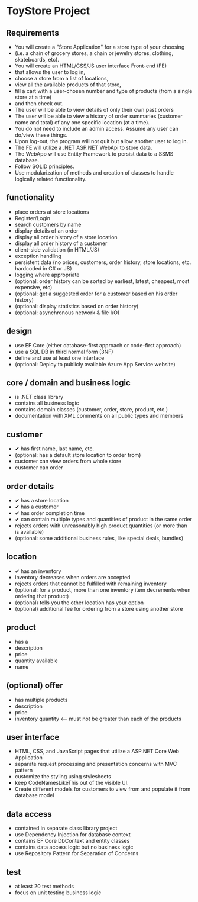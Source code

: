 # ToyStore Project

## Requirements

- You will create a "Store Application" for a store type of your choosing
- (i.e. a chain of grocery stores, a chain or jewelry stores, clothing, skateboards, etc).
- You will create an HTML/CSS/JS user interface Front-end (FE)
- that allows the user to log in,
- choose a store from a list of locations,
- view all the available products of that store,
- fill a cart with a user-chosen number and type of products (from a single store at a time)
- and then check out.
- The user will be able to view details of only their own past orders
- The user will be able to view a history of order summaries (customer name and total) of any one specific location (at a time).
- You do not need to include an admin access. Assume any user can do/view these things.
- Upon log-out, the program will not quit but allow another user to log in.
- The FE will utilize a .NET ASP.NET WebApi to store data.
- The WebApp will use Entity Framework to persist data to a SSMS database.
- Follow SOLID principles.
- Use modularization of methods and creation of classes to handle logically related functionality.

## functionality

- place orders at store locations
- Register/Login
- search customers by name
- display details of an order
- display all order history of a store location
- display all order history of a customer
- client-side validation (in HTML/JS)
- exception handling
- persistent data (no prices, customers, order history, store locations, etc. hardcoded in C# or JS)
- logging where appropriate
- (optional: order history can be sorted by earliest, latest, cheapest, most expensive, etc)
- (optional: get a suggested order for a customer based on his order history)
- (optional: display statistics based on order history)
- (optional: asynchronous network & file I/O)

## design

- use EF Core (either database-first approach or code-first approach)
- use a SQL DB in third normal form (3NF)
- define and use at least one interface
- (optional: Deploy to publicly available Azure App Service website)

## core / domain and business logic

- is .NET class library
- contains all business logic
- contains domain classes (customer, order, store, product, etc.)
- documentation with XML comments on all public types and members

## customer

- ✔ has first name, last name, etc.
- (optional: has a default store location to order from)
- customer can view orders from whole store
- customer can order

## order details

- ✔ has a store location
- ✔ has a customer
- ✔ has order completion time
- ✔ can contain multiple types and quantities of product in the same order
- rejects orders with unreasonably high product quantities (or more than is available)
- (optional: some additional business rules, like special deals, bundles)

## location

- ✔ has an inventory
- inventory decreases when orders are accepted
- rejects orders that cannot be fulfilled with remaining inventory
- (optional: for a product, more than one inventory item decrements when ordering that product)
- (optional) tells you the other location has your option
- (optional) additional fee for ordering from a store using another store

## product

- has a
- description
- price
- quantity available
- name

## (optional) offer

- has multiple products
- description
- price
- inventory quantity <-- must not be greater than each of the products

## user interface

- HTML, CSS, and JavaScript pages that utilize a ASP.NET Core Web Application
- separate request processing and presentation concerns with MVC pattern
- customize the styling using stylesheets
- keep CodeNamesLikeThis out of the visible UI.
- Create different models for customers to view from and populate it from database model

## data access

- contained in separate class library project
- use Dependency Injection for database context
- contains EF Core DbContext and entity classes
- contains data access logic but no business logic
- use Repository Pattern for Separation of Concerns

## test

- at least 20 test methods
- focus on unit testing business logic
